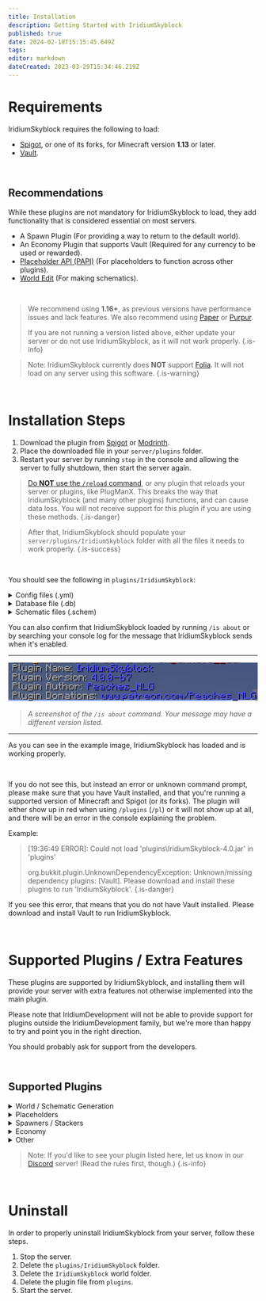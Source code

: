 ```yaml
---
title: Installation
description: Getting Started with IridiumSkyblock
published: true
date: 2024-02-18T15:15:45.649Z
tags: 
editor: markdown
dateCreated: 2023-03-29T15:34:46.219Z
---
```


# Requirements

IridiumSkyblock requires the following to load:

- [Spigot](https://www.spigotmc.org/), or one of its forks, for Minecraft version **1.13** or later.
- [Vault](https://www.spigotmc.org/resources/vault.34315/).

<p> &nbsp </p>

## Recommendations

While these plugins are not mandatory for IridiumSkyblock to load, they add functionality that is considered essential on most servers.

- A Spawn Plugin (For providing a way to return to the default world).
- An Economy Plugin that supports Vault (Required for any currency to be used or rewarded).
- [Placeholder API (PAPI)](https://www.spigotmc.org/resources/placeholderapi.6245/) (For placeholders to function across other plugins).
- [World Edit](https://enginehub.org/worldedit) (For making schematics).

<p> &nbsp </p>

> We recommend using **1.16+**, as previous versions have performance issues and lack features. We also recommend using [Paper](https://papermc.io/) or [Purpur](https://purpurmc.org/).
>
> If you are not running a version listed above, either update your server or do not use IridiumSkyblock, as it will not work properly.
{.is-info}

> Note: IridiumSkyblock currently does **NOT** support [Folia](https://github.com/PaperMC/Folia). It will not load on any server using this software.
{.is-warning}

<p> &nbsp </p>

# **Installation Steps**

1. Download the plugin from [Spigot](https://www.spigotmc.org/resources/iridium-skyblock-1-13-1-19.62480/) or [Modrinth](https://modrinth.com/plugin/iridiumskyblock).
2. Place the downloaded file in your `server/plugins` folder.
3. Restart your server by running `stop` in the console and allowing the server to fully shutdown, then start the server again.

>  [Do **NOT** use the `/reload` command](https://madelinemiller.dev/blog/problem-with-reload/), or any plugin that reloads your server or plugins, like PlugManX. This breaks the way that IridiumSkyblock (and many other plugins) functions, and can cause data loss. You will not receive support for this plugin if you are using these methods.
{.is-danger}

> After that, IridiumSkyblock should populate your `server/plugins/IridiumSkyblock` folder with all the files it needs to work properly.
{.is-success}

<p> &nbsp </p>

You should see the following in `plugins/IridiumSkyblock`:

<details>
  <summary>Config files (.yml)</summary>
  
  - `bankitems.yml`
  - `biomes.yml`
  - `blockvalues.yml`
  - `commands.yml`
  - `configuration.yml`
  - `enhancements.yml`
  - `inventories.yml`
  - `messages.yml`
  - `missions.yml`
  - `permissions.yml`
  - `schematics.yml`
  - `settings.yml`
  - `shop.yml`
  - `sql.yml`
  - `top.yml`
  
</details>
 
<details>
 <summary>Database file (.db)</summary>
 
   - `IridiumSkyblock.db`
</details>
  
<details>
  <summary> Schematic files (.schem) </summary>

  - `IridiumSkyblock/schematics`
    - `desert.schem`
    - `desert_end.schem`
    - `desert_nether.schem`
    - `jungle.schem`
    - `jungle_end.schem`
    - `jungle_nether.schem`
    - `mushroom.schem`
    - `mushroom_end.schem`
    - `mushroom_nether.schem`
</details>

You can also confirm that IridiumSkyblock loaded by running `/is about` or by searching your console log for the message that IridiumSkyblock sends when it's enabled.

---
![A screenshot of the `/is about` command.](/screenshot_2023-03-29_224920.png)
>*A screenshot of the `/is about` command. Your message may have a different version listed.*
---

As you can see in the example image, IridiumSkyblock has loaded and is working properly.

<p> &nbsp </p>

If you do not see this, but instead an error or unknown command prompt, please make sure that you have Vault installed, and that you're running a supported version of Minecraft and Spigot (or its forks). The plugin will either show up in red when using `/plugins` (`/pl`) or it will not show up at all, and there will be an error in the console explaining the problem.

Example: 

> [19:36:49 ERROR]:  Could not load 'plugins\IridiumSkyblock-4.0.jar' in 'plugins'
>
> org.bukkit.plugin.UnknownDependencyException: Unknown/missing dependency plugins: [Vault]. Please download and install these plugins to run 'IridiumSkyblock'.
{.is-danger}

If you see this error, that means that you do not have Vault installed. Please download and install Vault to run IridiumSkyblock.

<p> &nbsp </p>

# Supported Plugins / Extra Features

These plugins are supported by IridiumSkyblock, and installing them will provide your server with extra features not otherwise implemented into the main plugin.

Please note that IridiumDevelopment will not be able to provide support for plugins outside the IridiumDevelopment family, but we're more than happy to try and point you in the right direction. 

You should probably ask for support from the developers.

<p> &nbsp </p>

## Supported Plugins

<details>
  <summary> World / Schematic Generation </summary>
  
- [World Edit](https://enginehub.org/worldedit)
- [Fast Async World Edit (FAWE)](https://intellectualsites.github.io/download/fawe.html)
  
</details>

<details>
  <summary> Placeholders </summary>
 
- [Placeholder API](https://www.spigotmc.org/resources/placeholderapi.6245/)

</details>

<details>
  <summary> Spawners / Stackers </summary>
  
- [RoseStacker](https://www.spigotmc.org/resources/rosestacker.82729/)
- [WildStacker](https://bg-software.com/wildstacker/)
  
</details>

<details>
  <summary> Economy </summary>
  
  You can use any economy plugin that hooks into Vault, but we recommend one of these.
- [EssentialsX](https://essentialsx.net/)
</details>

<details>
  <summary> Other </summary>
		Placeholder Text
  </details>

> Note: If you'd like to see your plugin listed here, let us know in our [Discord](https://discord.gg/6mdyZbuSDk) server!
> (Read the rules first, though.)
{.is-info}

<p> &nbsp </p>

# Uninstall

In order to properly uninstall IridiumSkyblock from your server, follow these steps.
1. Stop the server.
2. Delete the `plugins/IridiumSkyblock` folder.
3. Delete the `IridiumSkyblock` world folder.
4. Delete the plugin file from `plugins`.
5. Start the server.
